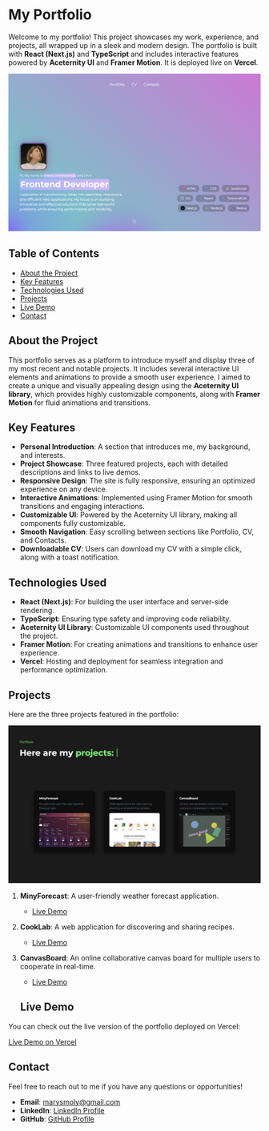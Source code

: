 # My Portfolio

Welcome to my portfolio! This project showcases my work, experience, and projects, all wrapped up in a sleek and modern design. The portfolio is built with **React (Next.js)** and **TypeScript** and includes interactive features powered by **Aceternity UI** and **Framer Motion**. It is deployed live on **Vercel**.

![Portfolio Preview](./public/portfoliohead.png)

## Table of Contents

- [About the Project](#about-the-project)
- [Key Features](#key-features)
- [Technologies Used](#technologies-used)
- [Projects](#projects)
- [Live Demo](#live-demo)
- [Contact](#contact)

## About the Project

This portfolio serves as a platform to introduce myself and display three of my most recent and notable projects. It includes several interactive UI elements and animations to provide a smooth user experience. I aimed to create a unique and visually appealing design using the **Aceternity UI library**, which provides highly customizable components, along with **Framer Motion** for fluid animations and transitions.

## Key Features

- **Personal Introduction**: A section that introduces me, my background, and interests.
- **Project Showcase**: Three featured projects, each with detailed descriptions and links to live demos.
- **Responsive Design**: The site is fully responsive, ensuring an optimized experience on any device.
- **Interactive Animations**: Implemented using Framer Motion for smooth transitions and engaging interactions.
- **Customizable UI**: Powered by the Aceternity UI library, making all components fully customizable.
- **Smooth Navigation**: Easy scrolling between sections like Portfolio, CV, and Contacts.
- **Downloadable CV**: Users can download my CV with a simple click, along with a toast notification.

## Technologies Used

- **React (Next.js)**: For building the user interface and server-side rendering.
- **TypeScript**: Ensuring type safety and improving code reliability.
- **Aceternity UI Library**: Customizable UI components used throughout the project.
- **Framer Motion**: For creating animations and transitions to enhance user experience.
- **Vercel**: Hosting and deployment for seamless integration and performance optimization.

## Projects

Here are the three projects featured in the portfolio:

![Portfolio Preview](./public/portfolioproj.png)

1. **MinyForecast**: A user-friendly weather forecast application.

   - [Live Demo](https://miny-forecast.netlify.app/)

2. **CookLab**: A web application for discovering and sharing recipes.

   - [Live Demo](https://cook-lab.vercel.app/)

3. **CanvasBoard**: An online collaborative canvas board for multiple users to cooperate in real-time.

   - [Live Demo](https://canvasboard-by-smllns.vercel.app/)

   ## Live Demo

You can check out the live version of the portfolio deployed on Vercel:

[Live Demo on Vercel](https://smllns-portfolio.vercel.app/)

## Contact

Feel free to reach out to me if you have any questions or opportunities!

- **Email**: [marysmoly@gmail.com](mailto:marysmoly@gmail.com)
- **LinkedIn**: [LinkedIn Profile](https://www.linkedin.com/in/smllns/)
- **GitHub**: [GitHub Profile](https://github.com/smllns)
